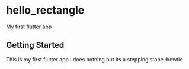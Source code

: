 # hello_rectangle

My first flutter app

## Getting Started

This is my first flutter app i does nothing but its a stepping stone :bowtie